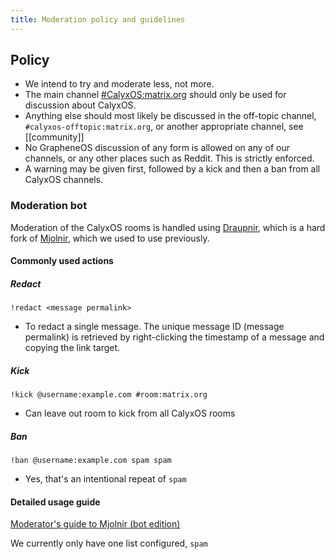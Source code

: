 ```yaml
---
title: Moderation policy and guidelines
---
```


## Policy

* We intend to try and moderate less, not more.
* The main channel [#CalyxOS:matrix.org][calyxos-matrix-room] should only be used for discussion about CalyxOS.
* Anything else should most likely be discussed in the off-topic channel, `#calyxos-offtopic:matrix.org`, or another appropriate channel, see [[community]]
* No GrapheneOS discussion of any form is allowed on any of our channels, or any other places such as Reddit. This is strictly enforced.
* A warning may be given first, followed by a kick and then a ban from all CalyxOS channels.

### Moderation bot

Moderation of the CalyxOS rooms is handled using [Draupnir](https://github.com/Gnuxie/Draupnir/), which is a hard fork of [Mjolnir](https://github.com/matrix-org/mjolnir), which we used to use previously.

#### Commonly used actions
##### Redact
`!redact <message permalink>`

* To redact a single message. The unique message ID (message permalink) is retrieved by right-clicking the timestamp of a message and copying the link target.

##### Kick
`!kick @username:example.com #room:matrix.org`

* Can leave out room to kick from all CalyxOS rooms

##### Ban
`!ban @username:example.com spam spam`

* Yes, that's an intentional repeat of `spam`

#### Detailed usage guide

[Moderator's guide to Mjolnir (bot edition)](https://github.com/matrix-org/mjolnir/blob/main/docs/moderators.md)

We currently only have one list configured, `spam`


[calyxos-matrix-room]: https://matrix.to/#/%23CalyxOS%3Amatrix.org?via=matrix.org